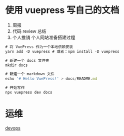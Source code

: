 # 使用 vuepress 写自己的文档
1. 周报
2. 代码 review 总结
3. 个人推销 个人网站准备搭建过程


```js
# 将 VuePress 作为一个本地依赖安装
yarn add -D vuepress # 或者：npm install -D vuepress

# 新建一个 docs 文件夹
mkdir docs

# 新建一个 markdown 文件
echo '# Hello VuePress!' > docs/README.md

# 开始写作
npx vuepress dev docs
```

# 运维

[devops](https://ones.ai/pipeline.html?utm_term=devops&utm_campaign=baiduSEM&utm_medium=CPC&utm_source=baiduSEM&utm_content=Pipeline-%E8%A1%8C%E4%B8%9A-DevOps_0601)
